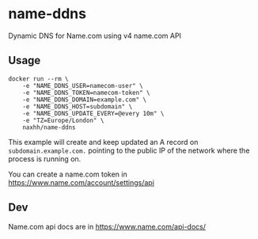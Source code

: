 # name-ddns

Dynamic DNS for Name.com using v4 name.com API

## Usage

	docker run --rm \
		-e "NAME_DDNS_USER=namecom-user" \
		-e "NAME_DDNS_TOKEN=namecom-token" \
		-e "NAME_DDNS_DOMAIN=example.com" \
		-e "NAME_DDNS_HOST=subdomain" \
		-e "NAME_DDNS_UPDATE_EVERY=@every 10m" \
		-e "TZ=Europe/London" \
		naxhh/name-ddns

This example will create and keep updated an A record on `subdomain.example.com.` pointing to the public IP of the network where the process is running on.

You can create a name.com token in https://www.name.com/account/settings/api

## Dev

Name.com api docs are in https://www.name.com/api-docs/

